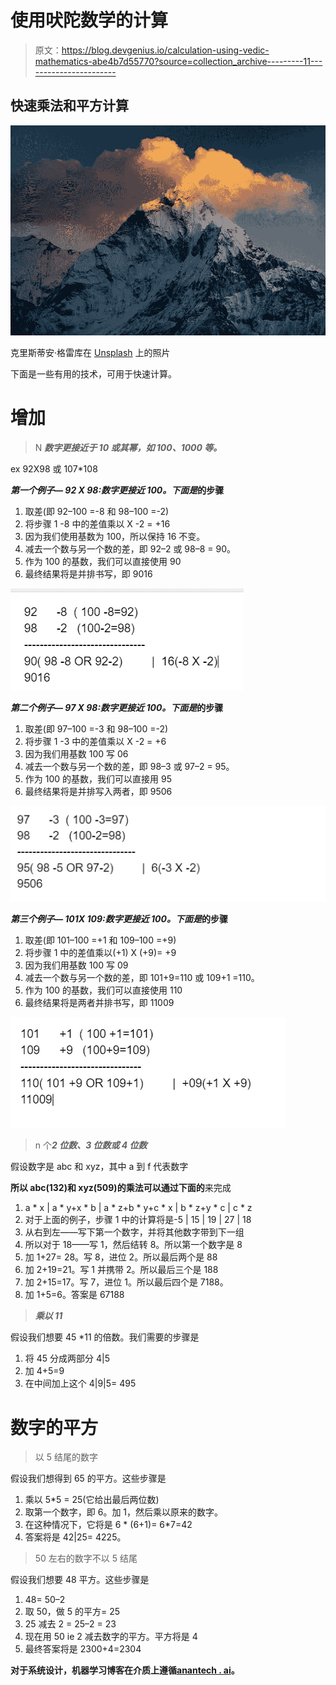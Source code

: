 # 使用吠陀数学的计算

> 原文：<https://blog.devgenius.io/calculation-using-vedic-mathematics-abe4b7d55770?source=collection_archive---------11----------------------->

## 快速乘法和平方计算

![](img/990d12743ecd4b67616cf63570ef68f6.png)

克里斯蒂安·格雷库在 [Unsplash](https://unsplash.com/?utm_source=unsplash&utm_medium=referral&utm_content=creditCopyText) 上的照片

下面是一些有用的技术，可用于快速计算。

# 增加

> N ***数字更接近于 10 或其幂，如 100、1000 等。***

ex 92X98 或 107*108

***第一个例子— 92 X 98:数字更接近 100。下面是*的步骤**

1.  取差(即 92–100 =-8 和 98–100 =-2)
2.  将步骤 1 -8 中的差值乘以 X -2 = +16
3.  因为我们使用基数为 100，所以保持 16 不变。
4.  减去一个数与另一个数的差，即 92–2 或 98–8 = 90。
5.  作为 100 的基数，我们可以直接使用 90
6.  最终结果将是并排书写，即 9016

![](img/9e798973ebdb8fec9e3ae96c056bfed2.png)

***第二个例子— 97 X 98:数字更接近 100。下面是*的步骤**

1.  取差(即 97–100 =-3 和 98–100 =-2)
2.  将步骤 1 -3 中的差值乘以 X -2 = +6
3.  因为我们用基数 100 写 06
4.  减去一个数与另一个数的差，即 98–3 或 97–2 = 95。
5.  作为 100 的基数，我们可以直接用 95
6.  最终结果将是并排写入两者，即 9506

![](img/8a65ee2d5fce37dc92ee80ab2dbfe132.png)

***第三个例子— 101X 109:数字更接近 100。下面是*的步骤**

1.  取差(即 101–100 =+1 和 109–100 =+9)
2.  将步骤 1 中的差值乘以(+1) X (+9)= +9
3.  因为我们用基数 100 写 09
4.  减去一个数与另一个数的差，即 101+9=110 或 109+1 =110。
5.  作为 100 的基数，我们可以直接使用 110
6.  最终结果将是两者并排书写，即 11009

![](img/1b36c306a7cde4be27f5cb077e33db6e.png)

> n 个***2 位数、3 位数或 4 位数***

假设数字是 abc 和 xyz，其中 a 到 f 代表数字

**所以 abc(132)和 xyz(509)的乘法可以通过下面的**来完成

1.  a * x | a * y+x * b | a * z+b * y+c * x | b * z+y * c | c * z
2.  对于上面的例子，步骤 1 中的计算将是-5 | 15 | 19 | 27 | 18
3.  从右到左——写下第一个数字，并将其他数字带到下一组
4.  所以对于 18——写 1，然后结转 8。所以第一个数字是 8
5.  加 1+27= 28。写 8，进位 2。所以最后两个是 88
6.  加 2+19=21。写 1 并携带 2。所以最后三个是 188
7.  加 2+15=17。写 7，进位 1。所以最后四个是 7188。
8.  加 1+5=6。答案是 67188

> ***乘以 11***

假设我们想要 45 *11 的倍数。我们需要的步骤是

1.  将 45 分成两部分 4|5
2.  加 4+5=9
3.  在中间加上这个 4|9|5= 495

# **数字的平方**

> 以 5 结尾的数字

假设我们想得到 65 的平方。这些步骤是

1.  乘以 5*5 = 25(它给出最后两位数)
2.  取第一个数字，即 6。加 1，然后乘以原来的数字。
3.  在这种情况下，它将是 6 * (6+1)= 6*7=42
4.  答案将是 42|25= 4225。

> 50 左右的数字不以 5 结尾

假设我们想要 48 平方。这些步骤是

1.  48= 50–2
2.  取 50，做 5 的平方= 25
3.  25 减去 2 = 25–2 = 23
4.  现在用 50 ie 2 减去数字的平方。平方将是 4
5.  最终答案将是 2300+4=2304

**对于系统设计，机器学习博客在介质上遵循**[**anantech . ai**](https://smverma.medium.com/)**。**